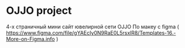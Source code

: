# OJJO project

4-х страничный мини сайт ювелирной сети OJJO 
По макеу с figma ( https://www.figma.com/file/gYAEcIy0N9RaE0L5rsxlR8/Templates-16.-More-on-Figma.info )
 
